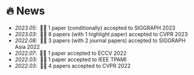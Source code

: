 # 🔥 News
- *2023.05*: &nbsp;🎉🎉 1 paper (conditionally) accepted to SIGGRAPH 2023
- *2023.03*: &nbsp;🎉🎉 8 papers (with 1 highlight paper) accepted to CVPR 2023
- *2022.08*: &nbsp;🎉🎉 3 papers (with 2 journal papers) accepted to SIGGRAPH Asia 2022
- *2022.07*: &nbsp;🎉🎉 1 paper accepted to ECCV 2022
- *2022.03*: &nbsp;🎉🎉 1 paper accepted to IEEE TPAMI
- *2022.03*: &nbsp;🎉🎉 4 papers accepted to CVPR 2022